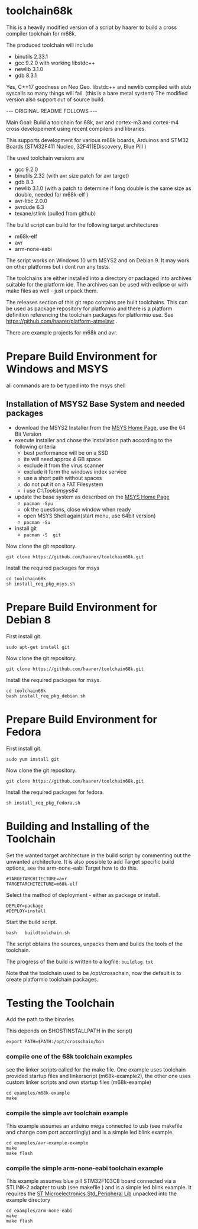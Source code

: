 # toolchain68k

This is a heavily modified version of a script by haarer to build a cross compiler toolchain for m68k.

The produced toolchain will include
 * binutils 2.33.1
 * gcc 9.2.0 with working libstdc++
 * newlib 3.1.0
 * gdb 8.3.1

Yes, C++17 goodness on Neo Geo.
libstdc++ and newlib compiled with stub syscalls so many things will fail. (this is a bare metal system)
The modified version also support out of source build.

--- ORIGINAL README FOLLOWS ---

Main Goal:
Build a toolchain for 68k, avr and cortex-m3 and cortex-m4  cross developement using recent compilers and libraries.

This supports development for various m68k boards, Arduinos and STM32 Boards (STM32F411 Nucleo, 32F411EDiscovery, Blue Pill )

The used toolchain versions are
 * gcc 9.2.0
 * binutils 2.32 (with avr size patch for avr target)
 * gdb 8.3
 * newlib 3.1.0   (with a patch to determine if long double is the same size as double, needed for m68k-elf )
 * avr-libc 2.0.0
 * avrdude 6.3
 * texane/stlink (pulled from github)

The build script can build for the following target architectures
 * m68k-elf
 * avr
 * arm-none-eabi

The script works on Windows 10 with MSYS2 and on Debian 9. It may work on other platforms but i dont run any tests.

The toolchains are either installed into a directory or packaged into archives suitable for the platform ide.
The archives can be used with eclipse or with make files as well - just unpack them.

The releases section of this git repo contains pre built toolchains. This can be used as package repository for platformio and there is a platform definition referencing the toolchain packages for platformio use. See https://github.com/haarer/platform-atmelavr .

There are example projects for m68k and avr.

# Prepare Build Environment for Windows and MSYS
all commands are to be typed into the msys shell
## Installation of  MSYS2 Base System and needed packages
  * download the MSYS2 Installer from the [MSYS Home Page](http://www.msys2.org/), use the 64 Bit Version
  * execute installer and chose the installation path according to the following criteria
    * best performance will be on a SSD
    * ite will need approx 4 GB space
    * exclude it from the virus scanner
    * exclude it form the windows index service
    * use a short path without spaces
    * do not put it on a FAT Filesystem
    * i use *C:\Tools\msys64*
  * update the base system as described on the [MSYS Home Page](http://www.msys2.org/)
    * ```pacman -Syu```
    * ok the questions, close window when ready
    * open MSYS Shell again(start menu, use 64bit version)
    * ```pacman -Su```
  * install git
    * ```pacman -S  git```

Now clone the git repository.
```
git clone https://github.com/haarer/toolchain68k.git
```
Install the required packages for msys
```
cd toolchain68k
sh install_req_pkg_msys.sh
```

# Prepare Build Environment for Debian 8
First install git.
```
sudo apt-get install git
```
Now clone the git repository.
```
git clone https://github.com/haarer/toolchain68k.git
```
Install the required packages for msys.
```
cd toolchain68k
bash install_req_pkg_debian.sh
```

# Prepare Build Environment for Fedora
First install git.
```
sudo yum install git
```
Now clone the git repository.
```
git clone https://github.com/haarer/toolchain68k.git
```
Install the required packages for fedora.
```
sh install_req_pkg_fedora.sh
```

# Building and Installing of the Toolchain    
Set the wanted target architecture in the build script by commenting out the unwanted architecture. It is also possible to add Target specific build options, see the arm-none-eabi Target how to do this.
```
#TARGETARCHITECTURE=avr
TARGETARCHITECTURE=m68k-elf
```
Select the method of deployment - either as package or install.

```
DEPLOY=package
#DEPLOY=install
```
Start the build script.
```
bash   buildtoolchain.sh
```

The script obtains the sources, unpacks them and builds the tools of the toolchain.

The progress of the build is written to a logfile: ```buildlog.txt```

Note that the toolchain used to be /opt/crosschain, now the default is to create platformio toolchain packages. 

# Testing the Toolchain
Add the path to the binaries 

This depends on $HOSTINSTALLPATH in the script)

```
export PATH=$PATH:/opt/crosschain/bin
```

### compile one of the 68k toolchain examples
see the linker scripts called for the make file.
One example uses toolchain provided startup files and linkerscript (m68k-example2), the other one uses custom linker scripts and own startup files (m68k-example)

```
cd examples/m68k-example
make 
```


### compile the simple avr toolchain example
This example assumes an arduino mega connected to usb (see makefile and change com port accordingly) and is a simple led blink example.
```
cd examples/avr-example-example
make 
make flash
```

### compile the simple arm-none-eabi toolchain example
This example assumes blue pill STM32F103C8 board  connected via a STLINK-2 adapter to usb (see makefile ) and is a simple led blink example.
It requires the [ST Microelectronics Std_Peripheral Lib][1] unpacked into the example directory
```
cd examples/arm-none-eabi
make 
make flash
```

  [1]: https://www.st.com/content/ccc/resource/technical/software/firmware/48/ab/e5/17/0d/79/43/74/stsw-stm32054.zip/files/stsw-stm32054.zip/_jcr_content/translations/en.stsw-stm32054.zip

